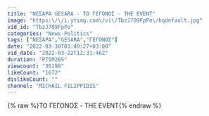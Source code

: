 ```yaml
---
title: "ΝΕΣΑΡΑ GESARA - ΤΟ ΓΕΓΟΝΟΣ - THE EVENT"
image: "https:\/\/i.ytimg.com\/vi\/TbzJ7O9FpPo\/hqdefault.jpg"
vid_id: "TbzJ7O9FpPo"
categories: "News-Politics"
tags: ["ΝΕΣΑΡΑ","GESARA","ΓΕΓΟΝΟΣ"]
date: "2022-03-30T03:49:27+03:00"
vid_date: "2022-03-22T12:31:46Z"
duration: "PT5M26S"
viewcount: "30190"
likeCount: "1672"
dislikeCount: ""
channel: "MICHAIL FILIPPIDIS"
---
```

{% raw %}ΤΟ ΓΕΓΟΝΟΣ - THE EVENT{% endraw %}
